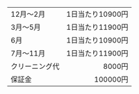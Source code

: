 |  |  |
| --- | ---: |
|12月～2月|1日当たり10900円|
|3月～5月|1日当たり11900円|
|6月|1日当たり10900円|
|7月～11月|1日当たり11900円|
|クリーニング代 | 8000円|
|保証金|100000円|